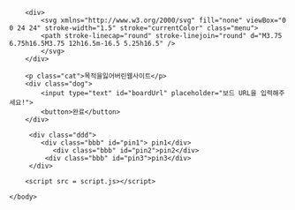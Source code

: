 <!DOCTYPE html>
<html>
    <head>
        <link rel="stylesheet" href="style.css">
    </head>
    <body>

        <div>
            <svg xmlns="http://www.w3.org/2000/svg" fill="none" viewBox="0 0 24 24" stroke-width="1.5" stroke="currentColor" class="menu">
            <path stroke-linecap="round" stroke-linejoin="round" d="M3.75 6.75h16.5M3.75 12h16.5m-16.5 5.25h16.5" />
            </svg>
        </div>
          
        <p class="cat">목적을잃어버린웹사이트</p>
        <div class="dog">
            <input type="text" id="boardUrl" placeholder="보드 URL을 입력해주세요!">
            <button>완료</button>
        </div>

         <div class="ddd">
            <div class="bbb" id="pin1"> pin1</div>
               <div class="bbb" id="pin2">pin2</div>
             <div class="bbb" id="pin3">pin3</div>
         </div>

        <script src = script.js></script>

    </body>
</html>
  
